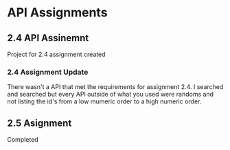 # API Assignments

## 2.4 API Assinemnt

Project for 2.4 assignment created

### 2.4 Assignment Update

There wasn't a API that met the requirements for assignment 2.4. I searched and searched but every API outside of what you used were randoms and not listing the id's from a low mumeric order to a high numeric order.

## 2.5 Asignment

Completed
